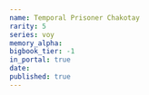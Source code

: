```yaml
---
name: Temporal Prisoner Chakotay
rarity: 5
series: voy
memory_alpha:
bigbook_tier: -1
in_portal: true
date:
published: true
---
```



